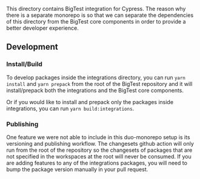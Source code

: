 This directory contains BigTest integration for Cypress. The reason why there is a separate monorepo is so that we can separate the dependencies of this directory from the BigTest core components in order to provide a better developer experience.

## Development
### Install/Build
To develop packages inside the integrations directory, you can run `yarn install` and `yarn prepack` from the root of the BigTest repository and it will install/prepack both the integrations and the BigTest core components.

Or if you would like to install and prepack only the packages inside integrations, you can run `yarn build:integrations`.

### Publishing
One feature we were not able to include in this duo-monorepo setup is its versioning and publishing workflow. The changesets github action will only run from the root of the repository so the changesets of packages that are not specified in the workspaces at the root will never be consumed. If you are adding features to any of the integrations packages, you will need to bump the package version manually in your pull request.